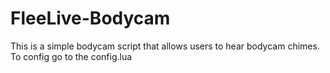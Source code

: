 # FleeLive-Bodycam
This is a simple bodycam script that allows users to hear bodycam chimes.  To config go to the config.lua
